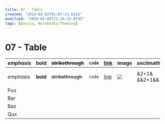 ```yaml
---
title: 07 - Table
created: "2019-03-02T01:07:23.016Z"
modified: "2019-05-09T21:34:25.079Z"
tags: [Basics, Notebooks/Theming]
---
```


# 07 - Table

| _emphasis_ | **bold** | ~~strikethrough~~ | `code` | [link](#) | image                           | asciimath     | katex         |
| ---------- | -------- | ----------------- | ------ | --------- | ------------------------------- | ------------- | ------------- |
| _emphasis_ | **bold** | ~~strikethrough~~ | `code` | [link](#) | ![](@attachment/icon_small.png) | &2+1& &&2+1&& | $2+1$ $$2+1$$ |
| Foo        |          |                   |        |           |                                 |               |               |
| Bar        |          |                   |        |           |                                 |               |               |
| Baz        |          |                   |        |           |                                 |               |               |
| Qux        |          |                   |        |           |                                 |               |               |
